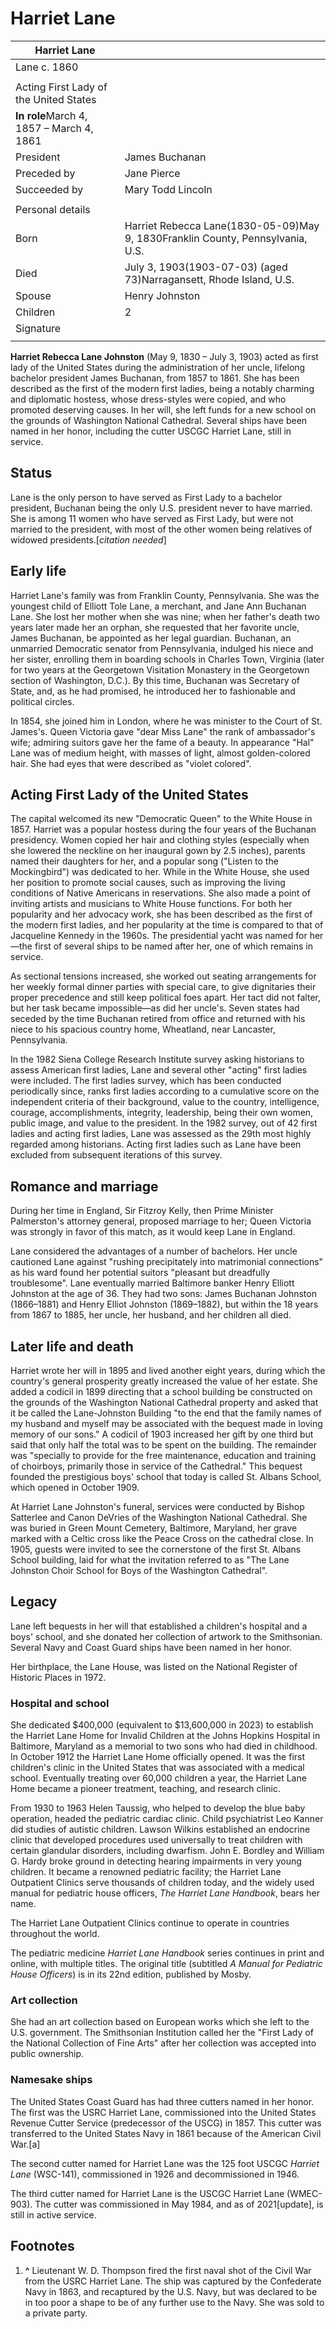 # Harriet Lane

| Harriet Lane | |
| --- | --- |
| Lane c. 1860 | |
|  | |
| Acting First Lady of the United States | |
| **In role**March 4, 1857 – March 4, 1861 | |
| President | James Buchanan |
| Preceded by | Jane Pierce |
| Succeeded by | Mary Todd Lincoln |
|  | |
| Personal details | |
| Born | Harriet Rebecca Lane(1830-05-09)May 9, 1830Franklin County, Pennsylvania, U.S. |
| Died | July 3, 1903(1903-07-03\) (aged 73\)Narragansett, Rhode Island, U.S. |
| Spouse | Henry Johnston |
| Children | 2 |
| Signature |  |
|  | |

**Harriet Rebecca Lane Johnston** (May 9, 1830 – July 3, 1903\) acted as first lady of the United States during the administration of her uncle, lifelong bachelor president James Buchanan, from 1857 to 1861\. She has been described as the first of the modern first ladies, being a notably charming and diplomatic hostess, whose dress-styles were copied, and who promoted deserving causes. In her will, she left funds for a new school on the grounds of Washington National Cathedral. Several ships have been named in her honor, including the cutter USCGC Harriet Lane, still in service.

Status
------

Lane is the only person to have served as First Lady to a bachelor president, Buchanan being the only U.S. president never to have married. She is among 11 women who have served as First Lady, but were not married to the president, with most of the other women being relatives of widowed presidents.\[*citation needed*]

Early life
----------

Harriet Lane's family was from Franklin County, Pennsylvania. She was the youngest child of Elliott Tole Lane, a merchant, and Jane Ann Buchanan Lane. She lost her mother when she was nine; when her father's death two years later made her an orphan, she requested that her favorite uncle, James Buchanan, be appointed as her legal guardian. Buchanan, an unmarried Democratic senator from Pennsylvania, indulged his niece and her sister, enrolling them in boarding schools in Charles Town, Virginia (later for two years at the Georgetown Visitation Monastery in the Georgetown section of Washington, D.C.). By this time, Buchanan was Secretary of State, and, as he had promised, he introduced her to fashionable and political circles.

In 1854, she joined him in London, where he was minister to the Court of St. James's. Queen Victoria gave "dear Miss Lane" the rank of ambassador's wife; admiring suitors gave her the fame of a beauty. In appearance "Hal" Lane was of medium height, with masses of light, almost golden-colored hair. She had eyes that were described as "violet colored".

Acting First Lady of the United States
--------------------------------------

The capital welcomed its new "Democratic Queen" to the White House in 1857\. Harriet was a popular hostess during the four years of the Buchanan presidency. Women copied her hair and clothing styles (especially when she lowered the neckline on her inaugural gown by 2\.5 inches), parents named their daughters for her, and a popular song ("Listen to the Mockingbird") was dedicated to her. While in the White House, she used her position to promote social causes, such as improving the living conditions of Native Americans in reservations. She also made a point of inviting artists and musicians to White House functions. For both her popularity and her advocacy work, she has been described as the first of the modern first ladies, and her popularity at the time is compared to that of Jacqueline Kennedy in the 1960s. The presidential yacht was named for her—the first of several ships to be named after her, one of which remains in service.

As sectional tensions increased, she worked out seating arrangements for her weekly formal dinner parties with special care, to give dignitaries their proper precedence and still keep political foes apart. Her tact did not falter, but her task became impossible—as did her uncle's. Seven states had seceded by the time Buchanan retired from office and returned with his niece to his spacious country home, Wheatland, near Lancaster, Pennsylvania.

In the 1982 Siena College Research Institute survey asking historians to assess American first ladies, Lane and several other "acting" first ladies were included. The first ladies survey, which has been conducted periodically since, ranks first ladies according to a cumulative score on the independent criteria of their background, value to the country, intelligence, courage, accomplishments, integrity, leadership, being their own women, public image, and value to the president. In the 1982 survey, out of 42 first ladies and acting first ladies, Lane was assessed as the 29th most highly regarded among historians. Acting first ladies such as Lane have been excluded from subsequent iterations of this survey.

Romance and marriage
--------------------

During her time in England, Sir Fitzroy Kelly, then Prime Minister Palmerston's attorney general, proposed marriage to her; Queen Victoria was strongly in favor of this match, as it would keep Lane in England.

Lane considered the advantages of a number of bachelors. Her uncle cautioned Lane against "rushing precipitately into matrimonial connections" as his ward found her potential suitors "pleasant but dreadfully troublesome". Lane eventually married Baltimore banker Henry Elliott Johnston at the age of 36\. They had two sons: James Buchanan Johnston (1866–1881\) and Henry Elliot Johnston (1869–1882\), but within the 18 years from 1867 to 1885, her uncle, her husband, and her children all died.

Later life and death
--------------------

Harriet wrote her will in 1895 and lived another eight years, during which the country's general prosperity greatly increased the value of her estate. She added a codicil in 1899 directing that a school building be constructed on the grounds of the Washington National Cathedral property and asked that it be called the Lane-Johnston Building "to the end that the family names of my husband and myself may be associated with the bequest made in loving memory of our sons." A codicil of 1903 increased her gift by one third but said that only half the total was to be spent on the building. The remainder was "specially to provide for the free maintenance, education and training of choirboys, primarily those in service of the Cathedral." This bequest founded the prestigious boys' school that today is called St. Albans School, which opened in October 1909\.

At Harriet Lane Johnston's funeral, services were conducted by Bishop Satterlee and Canon DeVries of the Washington National Cathedral. She was buried in Green Mount Cemetery, Baltimore, Maryland, her grave marked with a Celtic cross like the Peace Cross on the cathedral close. In 1905, guests were invited to see the cornerstone of the first St. Albans School building, laid for what the invitation referred to as "The Lane Johnston Choir School for Boys of the Washington Cathedral".

Legacy
------

Lane left bequests in her will that established a children's hospital and a boys' school, and she donated her collection of artwork to the Smithsonian. Several Navy and Coast Guard ships have been named in her honor.

Her birthplace, the Lane House, was listed on the National Register of Historic Places in 1972\.

### Hospital and school

She dedicated $400,000 (equivalent to $13,600,000 in 2023\) to establish the Harriet Lane Home for Invalid Children at the Johns Hopkins Hospital in Baltimore, Maryland as a memorial to two sons who had died in childhood. In October 1912 the Harriet Lane Home officially opened. It was the first children's clinic in the United States that was associated with a medical school. Eventually treating over 60,000 children a year, the Harriet Lane Home became a pioneer treatment, teaching, and research clinic.

From 1930 to 1963 Helen Taussig, who helped to develop the blue baby operation, headed the pediatric cardiac clinic. Child psychiatrist Leo Kanner did studies of autistic children. Lawson Wilkins established an endocrine clinic that developed procedures used universally to treat children with certain glandular disorders, including dwarfism. John E. Bordley and William G. Hardy broke ground in detecting hearing impairments in very young children. It became a renowned pediatric facility; the Harriet Lane Outpatient Clinics serve thousands of children today, and the widely used manual for pediatric house officers, *The Harriet Lane Handbook*, bears her name.

The Harriet Lane Outpatient Clinics continue to operate in countries throughout the world.

The pediatric medicine *Harriet Lane Handbook* series continues in print and online, with multiple titles. The original title (subtitled *A Manual for Pediatric House Officers*) is in its 22nd edition, published by Mosby.

### Art collection

She had an art collection based on European works which she left to the U.S. government. The Smithsonian Institution called her the "First Lady of the National Collection of Fine Arts" after her collection was accepted into public ownership.

### Namesake ships

The United States Coast Guard has had three cutters named in her honor. The first was the USRC Harriet Lane, commissioned into the United States Revenue Cutter Service (predecessor of the USCG) in 1857\. This cutter was transferred to the United States Navy in 1861 because of the American Civil War.\[a]

The second cutter named for Harriet Lane was the 125 foot USCGC *Harriet Lane* (WSC-141\), commissioned in 1926 and decommissioned in 1946\.

The third cutter named for Harriet Lane is the USCGC Harriet Lane (WMEC-903\). The cutter was commissioned in May 1984, and as of 2021\[update], is still in active service.

Footnotes
---------

1. **^** Lieutenant W. D. Thompson fired the first naval shot of the Civil War from the USRC Harriet Lane. The ship was captured by the Confederate Navy in 1863, and recaptured by the U.S. Navy, but was declared to be in too poor a shape to be of any further use to the Navy. She was sold to a private party.